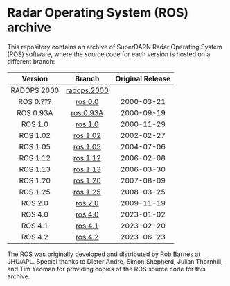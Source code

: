 # Radar Operating System (ROS) archive

This repository contains an archive of SuperDARN Radar Operating System (ROS) software, where the source code for each version is hosted on a different branch:

| Version | Branch | Original Release |
|:-------:|:------:|:----------------:|
| RADOPS 2000 | [radops.2000](../../tree/radops.2000) | |
| ROS 0.??? | [ros.0.0](../../tree/ros.0.0) | 2000-03-21 |
| ROS 0.93A | [ros.0.93A](../../tree/ros.0.93A) | 2000-09-19 |
| ROS 1.0 | [ros.1.0](../../tree/ros.1.0) | 2000-11-29 |
| ROS 1.02 | [ros.1.02](../../tree/ros.1.02) | 2002-02-27 |
| ROS 1.05 | [ros.1.05](../../tree/ros.1.05) | 2004-07-06 |
| ROS 1.12 | [ros.1.12](../../tree/ros.1.12) | 2006-02-08 |
| ROS 1.13 | [ros.1.13](../../tree/ros.1.13) | 2006-03-30 |
| ROS 1.20 | [ros.1.20](../../tree/ros.1.20) | 2007-08-09 |
| ROS 1.25 | [ros.1.25](../../tree/ros.1.25) | 2008-03-25 |
| ROS 2.0 | [ros.2.0](../../tree/ros.2.0) | 2009-11-19 |
| ROS 4.0 | [ros.4.0](../../tree/ros.4.0) | 2023-01-02 |
| ROS 4.1 | [ros.4.1](../../tree/ros.4.1) | 2023-02-20 |
| ROS 4.2 | [ros.4.2](../../tree/ros.4.2) | 2023-06-23 |

The ROS was originally developed and distributed by Rob Barnes at JHU/APL. Special thanks to Dieter Andre, Simon Shepherd, Julian Thornhill, and Tim Yeoman for providing copies of the ROS source code for this archive.
